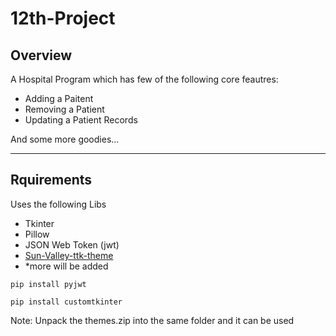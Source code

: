 # 12th-Project
Overview
-----
A Hospital Program which has few of the following core feautres:
- Adding a Paitent
- Removing a Patient
- Updating a Patient Records

And some more goodies...

-----

Rquirements
-----
Uses the following Libs
- Tkinter
- Pillow
- JSON Web Token (jwt)
- [Sun-Valley-ttk-theme](https://github.com/rdbende/Sun-Valley-ttk-theme)
- *more will be added

`pip install pyjwt`

`pip install customtkinter`

Note: Unpack the themes.zip into the same folder and it can be used
